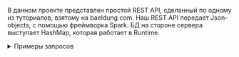 В данном проекте представлен простой REST API, сделанный по одному из туториалов, взятому на baeldung.com.
Наш REST API передает Json-objects, c помощью фреймворка Spark. БД на стороне сервера выступает HashMap, которая
работает в Runtime.
<details><summary>Примеры запросов</summary>
`Request:`

### POST http://localhost:4567/users - create user
{
    "id": "1012",
    "email": "your-email@your-domain.com",
    "firstName": "Mac",
    "lastName": "Mason1"
}
`Response:`

{
    "status":"SUCCESS"
}

`Request:`

### GET http://localhost:4567/users - get all users
`Response:`

{
    "status":"SUCCESS",
    "data":[
        {
            "id":"1014",
            "firstName":"John",
            "lastName":"Miller",
            "email":"your-email@your-domain.com"
        },
        {
            "id":"1012",
            "firstName":"Mac",
            "lastName":"Mason1",
            "email":"your-email@your-domain.com"
        }
    ]
}

`Request:`

### GET http://localhost:4567/users/1012 - get user by id
`Response:`

{
    "status":"SUCCESS",
    "data":{
        "id":"1012",
        "firstName":"Mac",
        "lastName":"Mason1",
        "email":"your-email@your-domain.com"
    }
}

`Request:`

### PUT http://localhost:4567/users/1012 - change user by id (In this example, change the lastName)
{
    "lastName": "Mason"
}
`Response:`

{
    "status":"SUCCESS",
    "data":{
        "id":"1012",
        "firstName":"Mac",
        "lastName":"Mason",
        "email":"your-email@your-domain.com"
    }
}

`Request:`

### DELETE http://localhost:4567/users/1012 - delete user by id
`Response:`

{
    "status":"SUCCESS",
    "message":"user deleted"
}

`Request:`

### OPTIONS http://localhost:4567/users/1012 - check that user exists
`Response:`

{
    "status":"SUCCESS",
    "message":"User exists"
}
</details>

